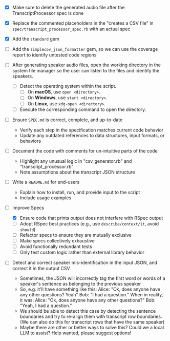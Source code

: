 - [x] Make sure to delete the generated audio file after the TranscriptProcessor spec is done

- [x] Replace the commented placeholders in the "creates a CSV file" in `spec/transcript_processor_spec.rb` with an actual spec

- [x] Add the `standard` gem

- [ ] Add the `simplecov_json_formatter` gem, so we can use the coverage report to identify untested code regions

- [ ] After generating speaker audio files, open the working directory in the system file manager so the user can listen to the files and identify the speakers.
  - [ ] Detect the operating system within the script.
    - [ ] On **macOS**, use `open <directory>`.
    - [ ] On **Windows**, use `start <directory>`.
    - [ ] On **Linux**, use `xdg-open <directory>`.
  - [ ] Execute the corresponding command to open the directory.

- [ ] Ensure `SPEC.md` is correct, complete, and up-to-date
  - Verify each step in the specification matches current code behavior
  - Update any outdated references to data structures, input formats, or behaviors

- [ ] Document the code with comments for un-intuitive parts of the code
  - Highlight any unusual logic in "csv_generator.rb" and "transcript_processor.rb"
  - Note assumptions about the transcript JSON structure

- [ ] Write a `README.md` for end-users
  - Explain how to install, run, and provide input to the script
  - Include usage examples

- [ ] Improve Specs
  - [x] Ensure code that prints output does not interfere with RSpec output
  - [ ] Adopt RSpec best practices (e.g., use `describe/context/it`, avoid `should`)
  - [ ] Refactor specs to ensure they are mutually exclusive
  - [ ] Make specs collectively exhaustive
  - [ ] Avoid functionally redundant tests
  - [ ] Only test custom logic rather than external library behavior

- [ ] Detect and correct speaker mis-identification in the input JSON, and correct it in the output CSV
  - Sometimes, the JSON will incorrectly tag the first word or words of a speaker's sentence as belonging to the previous speaker
  - So, e.g. it'll have something like this:
      Alice: "Ok, does anyone have any other questions? Yeah"
      Bob: "I had a question."
    When in reality, it was:
      Alice: "Ok, does anyone have any other questions?"
      Bob: "Yeah, I had a question."
  - We should be able to detect this case by detecting the sentence boundaries and try to re-align them with transcript
    row boundaries. (We can also do this for transcript rows that have the same speaker)
  - Maybe there are other or better ways to solve this? Could we a local LLM to assist? Help wanted, please suggest options!
